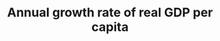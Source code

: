 ---
actual_indicator_available: Annual growth rate of per capita GDP in chained 2009 dollars
actual_indicator_available_description: Year-over-year percentage change in chained
  (2009) dollar Gross Domestic Product per capita
computation_units: Percentage change
data_geocode_regex: .*
data_non_statistical: false
data_show_map: true
date_metadata_updated: '2017-10-20'
date_of_national_source_publication: 8/2017
goal_meta_link: http://unstats.un.org/sdgs/files/metadata-compilation/Metadata-Goal-8.pdf
graph: longitudinal
graph_negative: true
graph_title: US annual growth rate of per capita GDP in chained 2009 US dollars
graph_type: line
has_metadata: false
indicator: 8.1.1
indicator_name: Annual growth rate of real GDP per capita
indicator_sort_order: 08-01-01
indicator_variable: pct_agr_rgdppcap
layout: indicator
national_geographical_coverage: United States
periodicity: Annual
permalink: /8-1-1/
published: true
reporting_status: complete
scheduled_update_by_national_source: 10/2017
sdg_goal: 8
source_active_1: true
source_agency_staff_email_1: Andrew.Craig@bea.gov
source_agency_staff_name_1: Andrew Craig
source_agency_survey_dataset_1: Selected Per Capita Product and Income Series in Current
  and Chained Dollars
source_notes_1: null
source_organisation_1: Selected Per Capita Product and Income Series in Current and
  Chained Dollars
source_title_1: null
source_url_1: http://www.bea.gov/iTable/iTableHtml.cfm?reqid=9&step=3&isuri=1&903=264
target: Sustain per capita economic growth in accordance with national circumstances
  and, in particular, at least 7 per cent gross domestic product growth per annum
  in the least developed countries.
target_id: '8.1'
time_period: 2000 - 2016
title: Annual growth rate of real GDP per capita
un_custodial_agency: 'UNSD (Partnering Agencies: World Bank)'
un_designated_tier: '1'
us_method_of_computation: Difference between current year GDP per capita and previous
  year GDP per capita divided by previous year GDP per capita
variable_description: null
variable_notes: null
---